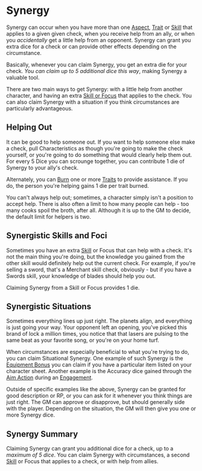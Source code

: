 # Synergy

Synergy can occur when you have more than one [Aspect](Aspects.md), [Trait](Traits.md) or [Skill](Skills.md) that applies to a given given check, when you receive help from an ally, or when you *accidentally* get a little help from an opponent. Synergy can grant you extra dice for a check or can provide other effects depending on the circumstance.

Basically, whenever you can claim Synergy, you get an extra die for your check. *You can claim up to 5 additional dice this way*, making Synergy a valuable tool.

There are two main ways to get Synergy: with a little help from another character, and having an extra [Skill or Focus](Skills.md) that applies to the check. You can also claim Synergy with a situation if you think circumstances are particularly advantageous.

## Helping Out

It can be good to help someone out. If you want to help someone else make a check, pull Characteristics as though you're going to make the check yourself, or you're going to do something that would clearly help them out. For every 5 Dice you can scrounge together, you can contribute 1 die of Synergy to your ally's check.

Alternately, you can [Burn](Burn.md) one or more [Traits](Traits.md) to provide assistance. If you do, the person you're helping gains 1 die per trait burned.

You can't always help out; sometimes, a character simply isn't a position to accept help. There is also often a limit to how many people can help - too many cooks spoil the broth, after all. Although it is up to the GM to decide, the default limit for helpers is two.

## Synergistic Skills and Foci

Sometimes you have an extra [Skill](Skills.md) or Focus that can help with a check. It's not the main thing you're doing, but the knowledge you gained from the other skill would definitely help out the current check. For example, if you're selling a sword, that's a Merchant skill check, obviously - but if you have a Swords skill, your knowledge of blades should help you out.

Claiming Synergy from a Skill or Focus provides 1 die.

## Synergistic Situations

Sometimes everything lines up just right. The planets align, and everything is just going your way. Your opponent left an opening, you've picked this brand of lock a million times, you notice that that lasers are pulsing to the same beat as your favorite song, or you're on your home turf.

When circumstances are especially beneficial to what you're trying to do, you can claim Situational Synergy. One example of such Synergy is the [Equipment Bonus](Stuff.md) you can claim if you have a particular item listed on your character sheet. Another example is the Accuracy dice gained through the [Aim Action](CombatActions.md) during an [Engagement](Engagement.md).

Outside of specific examples like the above, Synergy can be granted for good description or RP, or you can ask for it whenever you think things are just right. The GM can approve or disapprove, but should generally side with the player. Depending on the situation, the GM will then give you one or more Synergy dice.

## Synergy Summary

Claiming Synergy can grant you additional dice for a check, up to a *maximum of 5 dice*. You can claim Synergy with circumstances, a second [Skill](Skills.md) or Focus that applies to a check, or with help from allies.
